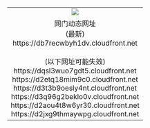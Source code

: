 ﻿<table>
  <tr></tr>
  <tr><td colspan=2 align=center><img src="https://db7recwbyh1dv.cloudfront.net/Up/oGate.jpg" /></td></tr>
  <tr><td colspan=2 align=center>网门动态网址<br/>(最新)
<br>https://db7recwbyh1dv.cloudfront.net
<br/><br/>(以下网址可能失效)
<br>https://dqsl3wuo7gdt5.cloudfront.net
<br>https://d2etq18mim9c0.cloudfront.net
<br>https://d3t3b9oesly4nt.cloudfront.net
<br>https://d3q96g2beklo0v.cloudfront.net
<br>https://d2aou4t8w6yr30.cloudfront.net
<br>https://d2jxg9thmaywpg.cloudfront.net
    </td>
  </tr>
</table>
